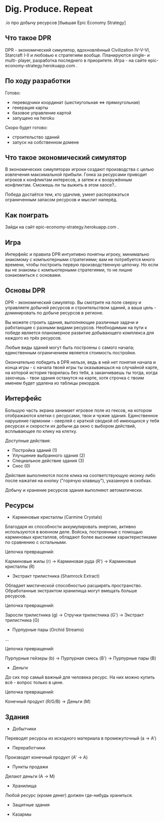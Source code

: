 Dig. Produce. Repeat
====================

.io про добычу ресурсов [бывшая Epic Economy Strategy]

Что такое DPR
-------------

DPR - экономический симулятор, вдохновлённый Civilization IV-V-VI, Starcraft I-II и любовью к стратегиям вообще. Планируются single- и multi- player, разработка последнего в приоритете. Игра - на сайте epic-economy-strategy.herokuapp.com .

По ходу разработки
------------------

Готово:
- переводчики координат (шестиугольная <=> прямоугольная)
- генерация карты
- базовое управление картой
- запущено на heroku

Скоро будет готово:
- строительство зданий
- запуск на собственном домене

Что такое экономический симулятор
---------------------------------

В экономических симуляторах игроки создают производства с целью извлечения максимальной прибыли. Гонка за ресурсами приводит игроков к конфликтам интересов, а затем и к вооружённым конфликтам. Сможешь ли ты выжить в этом хаосе?..

Победа достаётся тем, кто удачлив, умеет распоряжаться ограниченным запасом ресурсов и мыслит наперёд.

Как поиграть
------------

Зайди на сайт epic-economy-strategy.herokuapp.com .

Игра
----

Интерфейс и правила DPR интуитивно понятны игроку, минимально знакомому с компьютерными стратегиями; вам не потребуется много времени, чтобы построить первую производственную цепочку. Но если вы не знакомы с компьютерными стратегиями, то не лишне ознакомиться с основами.

Основы DPR
----------

DPR - экономический симулятор. Вы смотрите на поле сверху и управляете добычей ресурсов и строительством зданий, а ваша цель - доминировать по добыче ресурсов в регионе.

Вы можете строить здания, выполняющие различные задачи и работающие с разными видами ресурсов. Необходимым на пути к победе является планомерное развитие добывающего комплекса для каждого из трёх ресурсов.

Любые виды зданий могут быть построены с самого начала; единственным ограничением является стоимость постройки.

Окончательно победить в DPR нельзя, ведь в ней нет понятия начала и конца игры - с начала твоей игры ты оказываешься на случайной карте, на которой история творилась без тебя, а заканчиваешь ты тогда, когда захочешь - твои здания останутся на карте, хотя строчка с твоим именем будет удалена из таблицы рекордов.

Интерфейс
---------

Большую часть экрана занимает игровое поле из гексов, на котором отображаются клетки с ресурсами, твои и чужие здания. Единственное нарушение гармонии - оверлей с краткой сводкой об имеющихся у тебя ресурсах и скорости их добычи да окно с выбором действий, всплывающее по клику на клетку.

Доступные действия:
- Постройка зданий (1)
- Улучшение выбранного здания (2)
- Специальное действие здания (3)
- Снос (0)

Действия выполняются после клика на соответствующую иконку либо после нажатия на кнопку ("горячую клавишу"), указанную в скобках.

Добычу и хранение ресурсов здания выполняют автоматически.

Ресурсы
-------

- Карминовые кристаллы (Carmine Crystals)

Благодаря их способности аккумулировать энергию, активно используются в военном деле. Войска, построенные с помощью карминовых кристаллов, обладают более высокими характеристиками по сравнению с остальными.

Цепочка превращений:

Карминовые жилы (r) -> Карминовая руда (R') -> Карминовые кристаллы (R)

- Экстракт трилистника (Shamrock Extract)

Обладает мистической способностью расширять пространство. Обработанные экстрактом хранилища могут вмещать больше ресурсов.

Цепочка превращений:

Заросли трилистника (g) -> Стручки трилистника (G') -> Экстракт трилистника (G)

- Пурпурные пары (Orchid Streams)

...

Цепочка превращений:

Пурпурные гейзеры (b) -> Пурпурная смесь (B') -> Пурпурные пары (B)

- Деньги

До сих пор самый важный для человека ресурс. На них можно купить всё - вопрос только в цене.

Цепочка превращений:

Конечный продукт (R/G/B) -> Деньги (M)

Здания
------

- Добытчики

Переводят ресурсы из исходного материала в промежуточный (a -> A')

- Переработчики

Производят конечный продукт (A' -> A)

- Пункты продажи

Делают деньги (А -> M)

- Хранилища

Любой ресурс (кроме денег) должен где-нибудь храниться.

- Защитные здания

- Казармы
